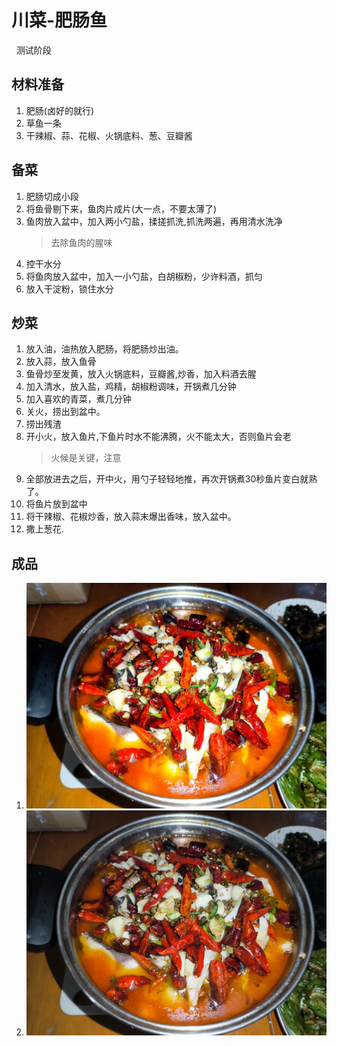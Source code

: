 # 川菜-肥肠鱼
&nbsp;&nbsp;测试阶段

## 材料准备
1. 肥肠(卤好的就行)
2. 草鱼一条
3. 干辣椒、蒜、花椒、火锅底料、葱、豆瓣酱

## 备菜
1. 肥肠切成小段
2. 将鱼骨剔下来，鱼肉片成片(大一点，不要太薄了)
3. 鱼肉放入盆中，加入两小勺盐，揉搓抓洗,抓洗两遍，再用清水洗净
   > 去除鱼肉的腥味
4. 控干水分
5. 将鱼肉放入盆中，加入一小勺盐，白胡椒粉，少许料酒，抓匀
6. 放入干淀粉，锁住水分

## 炒菜
1. 放入油，油热放入肥肠，将肥肠炒出油。
2. 放入蒜，放入鱼骨
3. 鱼骨炒至发黄，放入火锅底料，豆瓣酱,炒香，加入料酒去腥
4. 加入清水，放入盐，鸡精，胡椒粉调味，开锅煮几分钟
5. 加入喜欢的青菜，煮几分钟
6. 关火，捞出到盆中。
7. 捞出残渣
8. 开小火，放入鱼片,下鱼片时水不能沸腾，火不能太大，否则鱼片会老
   > 火候是关键，注意
9.  全部放进去之后，开中火，用勺子轻轻地推，再次开锅煮30秒鱼片变白就熟了。
10. 将鱼片放到盆中
11. 将干辣椒、花椒炒香，放入蒜末爆出香味，放入盆中。
12. 撒上葱花.

## 成品
1. <img src="./pics/1428132474.jpg"/>
2. <img src="./pics/1616302858.jpg"/>